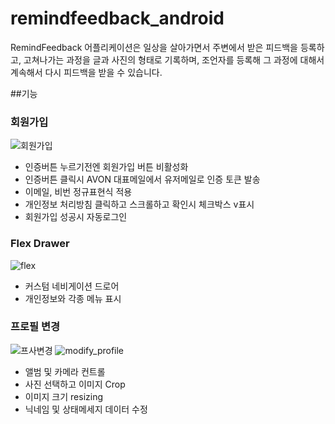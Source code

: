 # remindfeedback_android
RemindFeedback 어플리케이션은 일상을 살아가면서 주변에서 받은 피드백을 등록하고, 고쳐나가는 과정을 글과 사진의 형태로 기록하며, 조언자를 등록해 그 과정에 대해서 계속해서 다시 피드백을 받을 수 있습니다.

##기능

### 회원가입
![회원가입](https://user-images.githubusercontent.com/46639812/90668442-14789600-e28b-11ea-9896-b0db6b650e71.gif)

- 인증버튼 누르기전엔 회원가입 버튼 비활성화
- 인증버튼 클릭시 AVON 대표메일에서 유저메일로 인증 토큰 발송
- 이메일, 비번 정규표현식 적용
- 개인정보 처리방침 클릭하고 스크롤하고 확인시 체크박스 v표시
- 회원가입 성공시 자동로그인

### Flex Drawer
![flex](https://user-images.githubusercontent.com/46639812/90669485-b482ef00-e28c-11ea-99a7-83f4372695bf.gif)

- 커스텀 네비게이션 드로어
- 개인정보와 각종 메뉴 표시

### 프로필 변경
![프사변경](https://user-images.githubusercontent.com/46639812/90669237-43dbd280-e28c-11ea-8adc-3c2715564b80.gif)
![modify_profile](https://user-images.githubusercontent.com/46639812/90669688-fc097b00-e28c-11ea-87de-853d775b7221.gif)
- 앨범 및 카메라 컨트롤
- 사진 선택하고 이미지 Crop
- 이미지 크기 resizing
- 닉네임 및 상태메세지 데이터 수정
